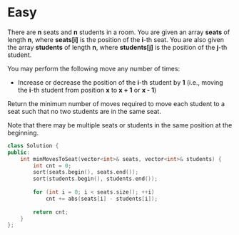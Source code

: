 # Easy

There are **n** seats and **n** students in a room. You are given an array **seats** of length **n**, where **seats[i]** is the position of the **i**-th seat. You are also given the array **students** of length **n**, where **students[j]** is the position of the **j**-th student.

You may perform the following move any number of times:

- Increase or decrease the position of the **i**-th student by **1** (i.e., moving the **i**-th student from position **x** to **x + 1** or **x - 1**)

Return the minimum number of moves required to move each student to a seat such that no two students are in the same seat.

Note that there may be multiple seats or students in the same position at the beginning.

```cpp
class Solution {
public:
    int minMovesToSeat(vector<int>& seats, vector<int>& students) {
        int cnt = 0;
        sort(seats.begin(), seats.end());
        sort(students.begin(), students.end());
        
        for (int i = 0; i < seats.size(); ++i)
            cnt += abs(seats[i] - students[i]);
        
        return cnt;
    }
};
```
